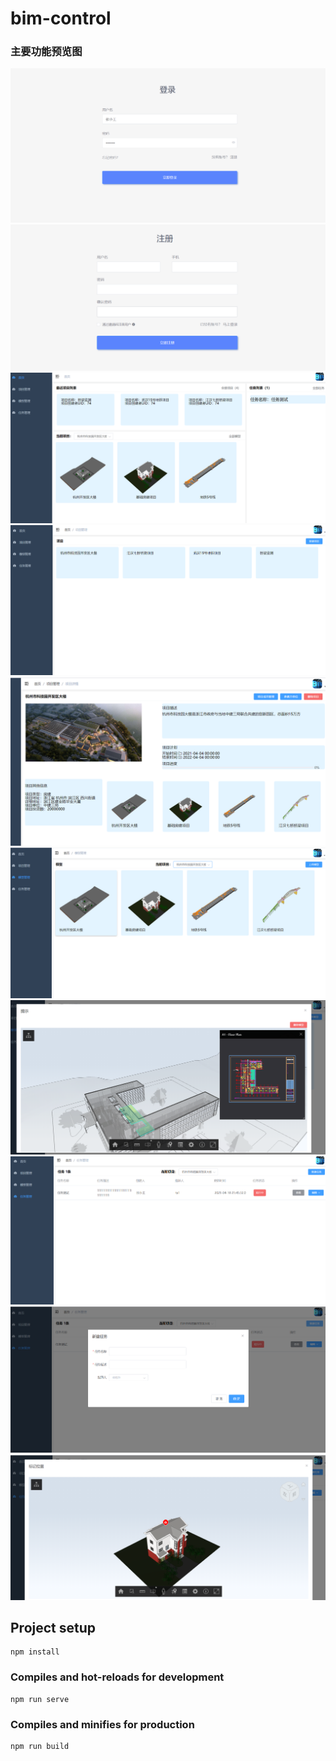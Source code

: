 # bim-control

### 主要功能预览图

<img src="src/preview/1.png" style="zoom:80%;" />

<img src="src/preview/2.png" style="zoom:80%;" />

<img src="src/preview/3.png" style="zoom:80%;" />

<img src="src/preview/4.png" style="zoom:80%;" />

<img src="src/preview/5.png" style="zoom:80%;" />

<img src="src/preview/6.png" style="zoom:80%;" />

<img src="src/preview/7.png" style="zoom:80%;" />

<img src="src/preview/8.png" style="zoom:80%;" />

<img src="src/preview/9.png" style="zoom:80%;" />

<img src="src/preview/10.png" style="zoom:80%;" />

## Project setup

```
npm install
```

### Compiles and hot-reloads for development

```
npm run serve
```

### Compiles and minifies for production

```
npm run build
```
